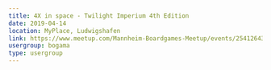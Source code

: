 ```yaml
---
title: 4X in space - Twilight Imperium 4th Edition
date: 2019-04-14
location: MyPlace, Ludwigshafen
link: https://www.meetup.com/Mannheim-Boardgames-Meetup/events/254126438/
usergroup: bogama
type: usergroup
---
```

